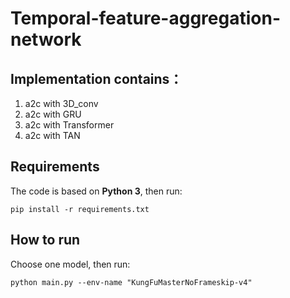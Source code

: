 # Temporal-feature-aggregation-network
## Implementation contains：
1. a2c with 3D_conv
2. a2c with GRU
3. a2c with Transformer
4. a2c with TAN

## Requirements

The code is based on **Python 3**, then run:

	pip install -r requirements.txt
    
## How to run

Choose one model, then run:

	python main.py --env-name "KungFuMasterNoFrameskip-v4"
    
